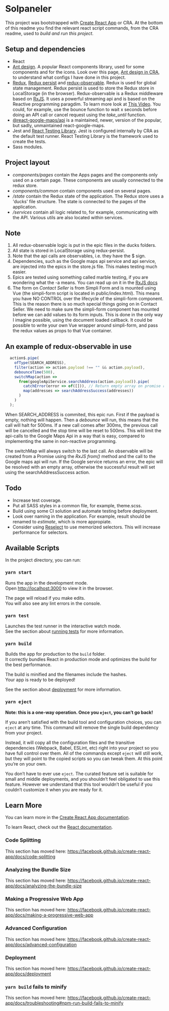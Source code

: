# Solpaneler
This project was bootstrapped with [Create React App](https://github.com/facebook/create-react-app) or CRA. At the bottom of this readme you find the relevant react script commands, from the CRA readme, used to *build and run this project*.

## Setup and dependencies

* React
* [Ant design](https://ant.design/). A popular React components library, used for some components and for the icons. Look over this page, [Ant design in CRA](https://ant.design/docs/react/use-with-create-react-app), to understand what configs I have done in this project.
* [Redux](https://redux.js.org/introduction/getting-started/), [Redux persist](https://redux.js.org/introduction/getting-started/) and [redux-observable](https://redux-observable.js.org/). Redux is used for global state management. Redux persist is used to store the Redux store in LocalStorage (in the browser). Redux-observable is a Redux middleware based on [RxJS](https://rxjs-dev.firebaseapp.com/). It uses a powerful streaming api and is based on the Reactive programming paragdim. To learn more look at [This Video](https://www.youtube.com/watch?v=AslncyG8whg&t=8s). You could, for example, use the bounce function to wait x seconds before doing an API call or cancel request using the *take_until* function.
* [@react-google-maps/api](https://www.npmjs.com/package/@react-google-maps/api) is a maintained, newer, version of the popular, but sadly, unmaintained react-google-maps. 
* Jest and [React Testing Library](https://testing-library.com/docs/react-testing-library/intro). Jest is configured internally by CRA as the default test runner. React Testing Library is the framework used to create the tests. 
* Sass modules. 

## Project layout

* *components/pages* contain the Apps pages and the components only used on a certain page. These components are usually connected to the redux store.
* *components/common* contain components used on several pages.
* */state* contain the Redux state of the application. The Redux store uses a 'ducks' file structure. The state is connected to the pages of the application.
* */services* contain all logic related to, for example, communicating with the API. Various utils are also located within services. 

## Note
1. All redux-observable logic is put in the epic files in the ducks folders. 
2. All state is stored in LocalStorage using redux-persist.
3. Note that the api calls are observables, i.e. they have the $ sign.
4. Dependencies, such as the Google maps api service and api service, are injected into the epics in the store.js file. This makes testing much easier.
5. Epics are tested using something called marble testing, if you are wondering what the -a means. You can read up on it in the [RxJS docs](https://rxjs-dev.firebaseapp.com/guide/testing/marble-testing)
6. The form on *Contact Seller* is from Simpli Form and is mounted using Vue (the simpli-form script is located in public/index.html). This means you have NO CONTROL over the lifecycle of the simpli-form component. This is the reason there is so much special things going on in Contact Seller. We need to make sure the simpli-form component has mounted before we can add values to its form inputs. This is done in the only way I imagine possible, using the document loaded callback. It could be possible to write your own Vue wrapper around simpli-form, and pass the redux values as props to that Vue container.

## An example of redux-observable in use
```javascript
  action$.pipe(
    ofType(SEARCH_ADDRESS),
    filter(action => action.payload !== "" && action.payload),
    debounceTime(500),
    switchMap(action =>
      from(googleApiService.searchAddress(action.payload)).pipe(
        catchError(error => of([])), // Return empty array on promise rejection
        map(addresses => searchAddressSuccess(addresses))
      )
    )
  );
```

When SEARCH_ADDRESS is commited, this epic run. First if the payload is empty, nothing will happen. Then a *debounce* will run, this means that the call will halt for 500ms. If a new call comes after 300ms, the previous call will be cancelled and the stop time will be reset to 500ms. This will limit the api-calls to the Google Maps Api in a way that is easy, compared to implementing the same in non-reactive programming. 

The switchMap will always switch to the last call. An observable will be created from a Promise using the *RxJS from()* method and the call to the Google maps api will run. If the Google service returns an error, the epic will be resolved with an empty array, otherwise the successful result will set using the searchAddressSuccess action.

## Todo

* Increase test coverage.
* Put all SASS styles in a common file, for example, theme.scss.
* Build using some CI solution and automate testing before deployment.
* Look over naming in the application. For example, result should be renamed to *estimate*, which is more appropiate.
* Consider using [Reselect](https://github.com/reduxjs/reselect) to use memorized selectors. This will increase performance for selectors.

## Available Scripts

In the project directory, you can run:

### `yarn start`

Runs the app in the development mode.<br />
Open [http://localhost:3000](http://localhost:3000) to view it in the browser.

The page will reload if you make edits.<br />
You will also see any lint errors in the console.

### `yarn test`

Launches the test runner in the interactive watch mode.<br />
See the section about [running tests](https://facebook.github.io/create-react-app/docs/running-tests) for more information.

### `yarn build`

Builds the app for production to the `build` folder.<br />
It correctly bundles React in production mode and optimizes the build for the best performance.

The build is minified and the filenames include the hashes.<br />
Your app is ready to be deployed!

See the section about [deployment](https://facebook.github.io/create-react-app/docs/deployment) for more information.

### `yarn eject`

**Note: this is a one-way operation. Once you `eject`, you can’t go back!**

If you aren’t satisfied with the build tool and configuration choices, you can `eject` at any time. This command will remove the single build dependency from your project.

Instead, it will copy all the configuration files and the transitive dependencies (Webpack, Babel, ESLint, etc) right into your project so you have full control over them. All of the commands except `eject` will still work, but they will point to the copied scripts so you can tweak them. At this point you’re on your own.

You don’t have to ever use `eject`. The curated feature set is suitable for small and middle deployments, and you shouldn’t feel obligated to use this feature. However we understand that this tool wouldn’t be useful if you couldn’t customize it when you are ready for it.

## Learn More

You can learn more in the [Create React App documentation](https://facebook.github.io/create-react-app/docs/getting-started).

To learn React, check out the [React documentation](https://reactjs.org/).

### Code Splitting

This section has moved here: https://facebook.github.io/create-react-app/docs/code-splitting

### Analyzing the Bundle Size

This section has moved here: https://facebook.github.io/create-react-app/docs/analyzing-the-bundle-size

### Making a Progressive Web App

This section has moved here: https://facebook.github.io/create-react-app/docs/making-a-progressive-web-app

### Advanced Configuration

This section has moved here: https://facebook.github.io/create-react-app/docs/advanced-configuration

### Deployment

This section has moved here: https://facebook.github.io/create-react-app/docs/deployment

### `yarn build` fails to minify

This section has moved here: https://facebook.github.io/create-react-app/docs/troubleshooting#npm-run-build-fails-to-minify
